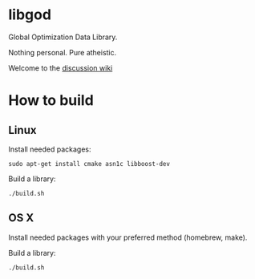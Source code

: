 libgod
========

Global Optimization Data Library.

Nothing personal. Pure atheistic.

Welcome to the [discussion wiki](https://github.com/bmstu-rk6/libgod/wiki)

How to build
=============

Linux
-------

Install needed packages:

	sudo apt-get install cmake asn1c libboost-dev

Build a library:

	./build.sh

OS X
-------

Install needed packages with your preferred method (homebrew, make).

Build a library:

	./build.sh
